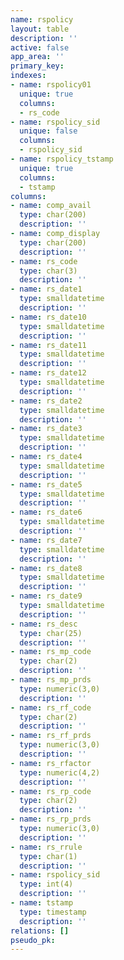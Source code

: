 ```yaml
---
name: rspolicy
layout: table
description: ''
active: false
app_area: ''
primary_key: 
indexes:
- name: rspolicy01
  unique: true
  columns:
  - rs_code
- name: rspolicy_sid
  unique: false
  columns:
  - rspolicy_sid
- name: rspolicy_tstamp
  unique: true
  columns:
  - tstamp
columns:
- name: comp_avail
  type: char(200)
  description: ''
- name: comp_display
  type: char(200)
  description: ''
- name: rs_code
  type: char(3)
  description: ''
- name: rs_date1
  type: smalldatetime
  description: ''
- name: rs_date10
  type: smalldatetime
  description: ''
- name: rs_date11
  type: smalldatetime
  description: ''
- name: rs_date12
  type: smalldatetime
  description: ''
- name: rs_date2
  type: smalldatetime
  description: ''
- name: rs_date3
  type: smalldatetime
  description: ''
- name: rs_date4
  type: smalldatetime
  description: ''
- name: rs_date5
  type: smalldatetime
  description: ''
- name: rs_date6
  type: smalldatetime
  description: ''
- name: rs_date7
  type: smalldatetime
  description: ''
- name: rs_date8
  type: smalldatetime
  description: ''
- name: rs_date9
  type: smalldatetime
  description: ''
- name: rs_desc
  type: char(25)
  description: ''
- name: rs_mp_code
  type: char(2)
  description: ''
- name: rs_mp_prds
  type: numeric(3,0)
  description: ''
- name: rs_rf_code
  type: char(2)
  description: ''
- name: rs_rf_prds
  type: numeric(3,0)
  description: ''
- name: rs_rfactor
  type: numeric(4,2)
  description: ''
- name: rs_rp_code
  type: char(2)
  description: ''
- name: rs_rp_prds
  type: numeric(3,0)
  description: ''
- name: rs_rrule
  type: char(1)
  description: ''
- name: rspolicy_sid
  type: int(4)
  description: ''
- name: tstamp
  type: timestamp
  description: ''
relations: []
pseudo_pk: 
---
```


